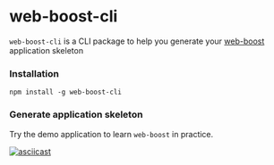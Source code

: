 # web-boost-cli

`web-boost-cli` is a CLI package to help you generate your [web-boost][1] application skeleton

### Installation

`npm install -g web-boost-cli`

### Generate application skeleton

Try the demo application to learn `web-boost` in practice.

[![asciicast](https://asciinema.org/a/169719.png)](https://asciinema.org/a/169719)

[1]: https://www.npmjs.com/package/web-boost
